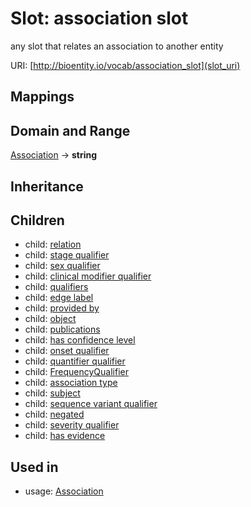 # Slot: association slot


any slot that relates an association to another entity

URI: [http://bioentity.io/vocab/association_slot](slot_uri)
## Mappings

## Domain and Range

[Association](Association.md) -> **string**
## Inheritance

## Children

 *  child: [relation](relation.md)
 *  child: [stage qualifier](stage_qualifier.md)
 *  child: [sex qualifier](sex_qualifier.md)
 *  child: [clinical modifier qualifier](clinical_modifier_qualifier.md)
 *  child: [qualifiers](qualifiers.md)
 *  child: [edge label](edge_label.md)
 *  child: [provided by](provided_by.md)
 *  child: [object](object.md)
 *  child: [publications](publications.md)
 *  child: [has confidence level](has_confidence_level.md)
 *  child: [onset qualifier](onset_qualifier.md)
 *  child: [quantifier qualifier](quantifier_qualifier.md)
 *  child: [FrequencyQualifier](FrequencyQualifier.md)
 *  child: [association type](association_type.md)
 *  child: [subject](subject.md)
 *  child: [sequence variant qualifier](sequence_variant_qualifier.md)
 *  child: [negated](negated.md)
 *  child: [severity qualifier](severity_qualifier.md)
 *  child: [has evidence](has_evidence.md)
## Used in

 *  usage: [Association](Association.md)
